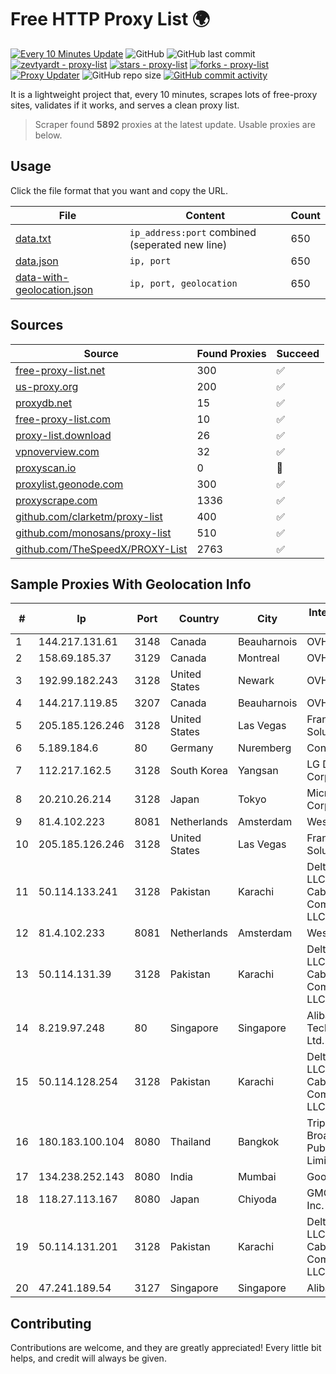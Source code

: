 
# Free HTTP Proxy List 🌍

[![Every 10 Minutes Update](https://github.com/mertguvencli/http-proxy-list/actions/workflows/main.yml/badge.svg?branch=main)](https://github.com/mertguvencli/http-proxy-list/actions/workflows/main.yml)
![GitHub](https://img.shields.io/github/license/mertguvencli/http-proxy-list)
![GitHub last commit](https://img.shields.io/github/last-commit/mertguvencli/http-proxy-list)
[![zevtyardt - proxy-list](https://img.shields.io/static/v1?label=zevtyardt&message=proxy-list&color=blue&logo=github)](https://github.com/zevtyardt/proxy-list "Go to GitHub repo")
[![stars - proxy-list](https://img.shields.io/github/stars/zevtyardt/proxy-list?style=social)](https://github.com/zevtyardt/proxy-list)
[![forks - proxy-list](https://img.shields.io/github/forks/zevtyardt/proxy-list?style=social)](https://github.com/zevtyardt/proxy-list)
[![Proxy Updater](https://github.com/zevtyardt/proxy-list/workflows/Proxy%20Updater/badge.svg)](https://github.com/zevtyardt/proxy-list/actions?query=workflow:"Proxy+Updater")
![GitHub repo size](https://img.shields.io/github/repo-size/zevtyardt/proxy-list)
[![GitHub commit activity](https://img.shields.io/github/commit-activity/m/zevtyardt/proxy-list?logo=commits)](https://github.com/zevtyardt/proxy-list/commits/main)

It is a lightweight project that, every 10 minutes, scrapes lots of free-proxy sites, validates if it works, and serves a clean proxy list.

> Scraper found **5892** proxies at the latest update. Usable proxies are below.

## Usage

Click the file format that you want and copy the URL.

|File|Content|Count|
|----|-------|-----|
|[data.txt](https://raw.githubusercontent.com/mertguvencli/http-proxy-list/main/proxy-list/data.txt)|`ip_address:port` combined (seperated new line)|650|
|[data.json](https://raw.githubusercontent.com/mertguvencli/http-proxy-list/main/proxy-list/data.json)|`ip, port`|650|
|[data-with-geolocation.json](https://raw.githubusercontent.com/mertguvencli/http-proxy-list/main/proxy-list/data-with-geolocation.json)|`ip, port, geolocation`|650|

## Sources

|Source|Found Proxies|Succeed|
|------|-------------|-------|
|[free-proxy-list.net](https://free-proxy-list.net)|300|✅|
|[us-proxy.org](https://www.us-proxy.org)|200|✅|
|[proxydb.net](http://proxydb.net)|15|✅|
|[free-proxy-list.com](https://free-proxy-list.com/?page=&port=&type%5B%5D=http&type%5B%5D=https&up_time=0&search=Search)|10|✅|
|[proxy-list.download](https://www.proxy-list.download/HTTP)|26|✅|
|[vpnoverview.com](https://vpnoverview.com/privacy/anonymous-browsing/free-proxy-servers)|32|✅|
|[proxyscan.io](https://www.proxyscan.io)|0|🚫|
|[proxylist.geonode.com](https://proxylist.geonode.com/api/proxy-list?limit=300&page=1&sort_by=lastChecked&sort_type=desc&protocols=http,https)|300|✅|
|[proxyscrape.com](https://api.proxyscrape.com/v2/?request=displayproxies&protocol=http&timeout=10000&country=all&ssl=all&anonymity=all)|1336|✅|
|[github.com/clarketm/proxy-list](https://raw.githubusercontent.com/clarketm/proxy-list/master/proxy-list-raw.txt)|400|✅|
|[github.com/monosans/proxy-list](https://raw.githubusercontent.com/monosans/proxy-list/main/proxies/http.txt)|510|✅|
|[github.com/TheSpeedX/PROXY-List](https://raw.githubusercontent.com/TheSpeedX/PROXY-List/master/http.txt)|2763|✅|


## Sample Proxies With Geolocation Info

|#|Ip|Port|Country|City|Internet Service Provider|
|-|--|----|-------|----|-------------------------|
|1|144.217.131.61|3148|Canada|Beauharnois|OVH Hosting|
|2|158.69.185.37|3129|Canada|Montreal|OVH SAS|
|3|192.99.182.243|3128|United States|Newark|OVH Hosting|
|4|144.217.119.85|3207|Canada|Beauharnois|OVH Hosting|
|5|205.185.126.246|3128|United States|Las Vegas|FranTech Solutions|
|6|5.189.184.6|80|Germany|Nuremberg|Contabo GmbH|
|7|112.217.162.5|3128|South Korea|Yangsan|LG DACOM Corporation|
|8|20.210.26.214|3128|Japan|Tokyo|Microsoft Corporation|
|9|81.4.102.223|8081|Netherlands|Amsterdam|WeservIT|
|10|205.185.126.246|3128|United States|Las Vegas|FranTech Solutions|
|11|50.114.133.241|3128|Pakistan|Karachi|Delta Centric LLC, Comcast Cable Communications, LLC|
|12|81.4.102.233|8081|Netherlands|Amsterdam|WeservIT|
|13|50.114.131.39|3128|Pakistan|Karachi|Delta Centric LLC, Comcast Cable Communications, LLC|
|14|8.219.97.248|80|Singapore|Singapore|Alibaba (US) Technology Co., Ltd.|
|15|50.114.128.254|3128|Pakistan|Karachi|Delta Centric LLC, Comcast Cable Communications, LLC|
|16|180.183.100.104|8080|Thailand|Bangkok|Triple T Broadband Public Company Limited|
|17|134.238.252.143|8080|India|Mumbai|Google LLC|
|18|118.27.113.167|8080|Japan|Chiyoda|GMO Internet, Inc.|
|19|50.114.131.201|3128|Pakistan|Karachi|Delta Centric LLC, Comcast Cable Communications, LLC|
|20|47.241.189.54|3127|Singapore|Singapore|Alibaba.com LLC|



## Contributing

Contributions are welcome, and they are greatly appreciated! Every
little bit helps, and credit will always be given.

